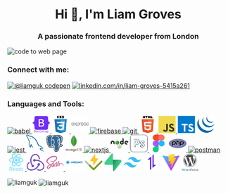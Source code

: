 <h1 align="center">Hi 👋, I'm Liam Groves</h1>
<h3 align="center">A passionate frontend developer from London</h3>

<!--<img src="https://cdn-images.zety.com/pages/front_end_developer_resume_example_7.jpg" alt="HTML Code" />-->
<img src="https://gifimage.net/wp-content/uploads/2017/10/html-to-gif-5.gif" alt="code to web page" />

<h3 align="left">Connect with me:</h3>
<p align="left">
<a href="https://codepen.io/LiamGUK" target="blank"><img align="center" src="https://raw.githubusercontent.com/rahuldkjain/github-profile-readme-generator/master/src/images/icons/Social/codepen.svg" alt="@liamguk codepen" height="30" width="40" /></a>
<a href="https://www.linkedin.com/in/liam-groves-5415a261" target="blank"><img align="center" src="https://raw.githubusercontent.com/rahuldkjain/github-profile-readme-generator/master/src/images/icons/Social/linked-in-alt.svg" alt="linkedin.com/in/liam-groves-5415a261" height="30" width="40" /></a>
</p>

<h3 align="left">Languages and Tools:</h3>
<p align="left"> <a href="https://babeljs.io/" target="_blank" rel="noreferrer"> <img src="https://www.vectorlogo.zone/logos/babeljs/babeljs-icon.svg" alt="babel" width="40" height="40"/> </a> <a href="https://getbootstrap.com" target="_blank" rel="noreferrer"> <img src="https://raw.githubusercontent.com/devicons/devicon/master/icons/bootstrap/bootstrap-plain-wordmark.svg" alt="bootstrap" width="40" height="40"/> </a> <a href="https://www.w3schools.com/css/" target="_blank" rel="noreferrer"> <img src="https://raw.githubusercontent.com/devicons/devicon/master/icons/css3/css3-original-wordmark.svg" alt="css3" width="40" height="40"/> </a> <a href="https://expressjs.com" target="_blank" rel="noreferrer"> <img src="https://raw.githubusercontent.com/devicons/devicon/master/icons/express/express-original-wordmark.svg" alt="express" width="40" height="40"/> </a> <a href="https://firebase.google.com/" target="_blank" rel="noreferrer"> <img src="https://www.vectorlogo.zone/logos/firebase/firebase-icon.svg" alt="firebase" width="40" height="40"/> </a> <a href="https://git-scm.com/" target="_blank" rel="noreferrer"> <img src="https://www.vectorlogo.zone/logos/git-scm/git-scm-icon.svg" alt="git" width="40" height="40"/> </a> <a href="https://www.w3.org/html/" target="_blank" rel="noreferrer"> <img src="https://raw.githubusercontent.com/devicons/devicon/master/icons/html5/html5-original-wordmark.svg" alt="html5" width="40" height="40"/> </a> <a href="https://developer.mozilla.org/en-US/docs/Web/JavaScript" target="_blank" rel="noreferrer"> <img src="https://raw.githubusercontent.com/devicons/devicon/master/icons/javascript/javascript-original.svg" alt="javascript" width="40" height="40"/> </a> <a href="https://www.typescriptlang.org/" title="typescript.org" target="_blank" rel="noreferrer"><img src="https://raw.githubusercontent.com/devicons/devicon/refs/heads/master/icons/typescript/typescript-original.svg" width="40" height="40" alt="TypeScript" /></a> <a href="https://jquery.com/" title="jquery.com" target="_blank" rel="noreferrer"><img src="https://raw.githubusercontent.com/devicons/devicon/refs/heads/master/icons/jquery/jquery-original.svg" alt="jQuery logo" width="40" height="40" /></a> <a href="https://jestjs.io" target="_blank" rel="noreferrer"> <img src="https://www.vectorlogo.zone/logos/jestjsio/jestjsio-icon.svg" alt="jest" width="40" height="40"/> </a> <a href="https://www.mysql.com/" title="mysql.com" target="_blank" rel="noreferrer"><img src="https://raw.githubusercontent.com/devicons/devicon/refs/heads/master/icons/mysql/mysql-original.svg" alt="mySQL logo" width="40" height="40" /></a> <a href="https://www.postgresql.org/" title="postgresql.org" target="_blank" rel="noreferrer"><img src="https://raw.githubusercontent.com/devicons/devicon/refs/heads/master/icons/postgresql/postgresql-original.svg" alt="postgresql logo" width="40" height="40" /></a> <a href="https://www.mongodb.com/" target="_blank" rel="noreferrer"> <img src="https://raw.githubusercontent.com/devicons/devicon/master/icons/mongodb/mongodb-original-wordmark.svg" alt="mongodb" width="40" height="40"/> </a> <a href="https://nextjs.org/" target="_blank" rel="noreferrer"> <img src="https://cdn.worldvectorlogo.com/logos/nextjs-2.svg" alt="nextjs" width="40" height="40"/> </a> <a href="https://nodejs.org" target="_blank" rel="noreferrer"> <img src="https://raw.githubusercontent.com/devicons/devicon/master/icons/nodejs/nodejs-original-wordmark.svg" alt="nodejs" width="40" height="40"/> </a> <a href="https://www.photoshop.com/en" target="_blank" rel="noreferrer"> <img src="https://raw.githubusercontent.com/devicons/devicon/master/icons/photoshop/photoshop-line.svg" alt="photoshop" width="40" height="40"/> </a> <a href="https://www.figma.com/" title="Figma.com" rel="noreferrer"><img src="https://raw.githubusercontent.com/devicons/devicon/refs/heads/master/icons/figma/figma-original.svg" alt="Figma logo" width="40" height="40" /></a> <a href="https://www.php.net" target="_blank" rel="noreferrer"> <img src="https://raw.githubusercontent.com/devicons/devicon/master/icons/php/php-original.svg" alt="php" width="40" height="40"/> </a> <a href="https://postman.com" target="_blank" rel="noreferrer"> <img src="https://www.vectorlogo.zone/logos/getpostman/getpostman-icon.svg" alt="postman" width="40" height="40"/> </a> <a href="https://reactjs.org/" target="_blank" rel="noreferrer"> <img src="https://raw.githubusercontent.com/devicons/devicon/master/icons/react/react-original-wordmark.svg" alt="react" width="40" height="40"/> </a> <a href="https://redux.js.org" target="_blank" rel="noreferrer"> <img src="https://raw.githubusercontent.com/devicons/devicon/master/icons/redux/redux-original.svg" alt="redux" width="40" height="40"/> </a> <a href="https://sass-lang.com" target="_blank" rel="noreferrer"> <img src="https://raw.githubusercontent.com/devicons/devicon/master/icons/sass/sass-original.svg" alt="sass" width="40" height="40"/> </a> <a href="https://webpack.js.org" target="_blank" rel="noreferrer"> <img src="https://raw.githubusercontent.com/devicons/devicon/d00d0969292a6569d45b06d3f350f463a0107b0d/icons/webpack/webpack-original-wordmark.svg" alt="webpack" width="40" height="40"/></a> <a href="https://vitest.dev/" title="Vitest.dev" target="_blank" rel="noreferrer"><img src="https://raw.githubusercontent.com/devicons/devicon/refs/heads/master/icons/vitest/vitest-original.svg" alt="Vitest logo" width="40" height="40" /></a> <a href="https://supabase.com/" title="Supabase.com" target="_blank" rel="noreferrer"><img src="https://raw.githubusercontent.com/devicons/devicon/refs/heads/master/icons/supabase/supabase-original.svg" alt="Supabase logo" width="40" height="40" /></a> <a href="https://tailwindcss.com/" title="Tailwind CSS" target="_blank" rel="noreferrer"><img src="https://raw.githubusercontent.com/devicons/devicon/refs/heads/master/icons/tailwindcss/tailwindcss-original.svg" alt="tailwind logo" width="40" height="40" /></a> <a href="https://axios-http.com/" title="axios-http.com" target="_blank" rel="noreferrer"><img src="https://raw.githubusercontent.com/devicons/devicon/refs/heads/master/icons/axios/axios-plain.svg" alt="axios logo" width="40" height="40" /></a> <a href="https://vite.dev/" title="vite.dev" target="_blank" rel="noreferrer"><img src="https://raw.githubusercontent.com/devicons/devicon/refs/heads/master/icons/vitejs/vitejs-original.svg" alt="vitejs logo" width="40" height="40" /></a> <a href="https://wordpress.com" title="wordpress.com" target="_blank" rel="noreferrer"><img src="https://raw.githubusercontent.com/devicons/devicon/refs/heads/master/icons/wordpress/wordpress-original.svg" alt="Wordpress logo" width="40" height="40" /></a> </p>

<p><img align="left" src="https://github-readme-stats.vercel.app/api/top-langs?username=liamguk&show_icons=true&locale=en&layout=compact" alt="liamguk" /></p>

<p>&nbsp;<img align="center" src="https://github-readme-stats.vercel.app/api?username=liamguk&show_icons=true&locale=en" alt="liamguk" /></p>
